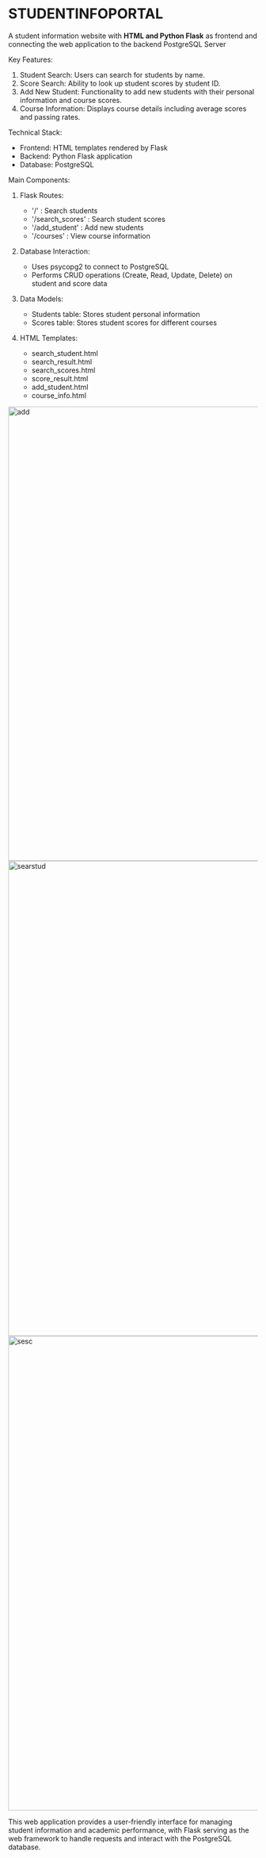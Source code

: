 # STUDENTINFOPORTAL

A student information website with **HTML and Python Flask** as frontend and connecting the web application to the backend PostgreSQL Server

Key Features:
1. Student Search: Users can search for students by name.
2. Score Search: Ability to look up student scores by student ID.
3. Add New Student: Functionality to add new students with their personal information and course scores.
4. Course Information: Displays course details including average scores and passing rates.

Technical Stack:
- Frontend: HTML templates rendered by Flask
- Backend: Python Flask application
- Database: PostgreSQL

Main Components:
1. Flask Routes:
   - '/' : Search students
   - '/search_scores' : Search student scores
   - '/add_student' : Add new students
   - '/courses' : View course information

2. Database Interaction:
   - Uses psycopg2 to connect to PostgreSQL
   - Performs CRUD operations (Create, Read, Update, Delete) on student and score data

3. Data Models:
   - Students table: Stores student personal information
   - Scores table: Stores student scores for different courses

4. HTML Templates:
   - search_student.html
   - search_result.html
   - search_scores.html
   - score_result.html
   - add_student.html
   - course_info.html
<img width="917" alt="add" src="https://github.com/user-attachments/assets/96278962-05c2-493f-bee2-4d10f311f0be">
<img width="959" alt="searstud" src="https://github.com/user-attachments/assets/4f2a55d6-6ca9-463b-94ce-6fc922a1ee47">
<img width="958" alt="sesc" src="https://github.com/user-attachments/assets/c77dd732-899e-439a-b200-976595b7b248">


This web application provides a user-friendly interface for managing student information and academic performance, with Flask serving as the web framework to handle requests and interact with the PostgreSQL database.
